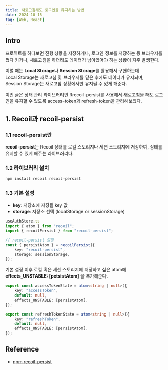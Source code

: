 ```yaml
---
title: 새로고침해도 로그인을 유지하는 방법
date: 2024-10-15
tag: [Web, React]
---
```



## Intro

프로젝트를 하다보면 진행 상황을 저장하거나, 로그인 정보를 저장하는 등 브라우저를 껐다 키거나, 새로고침을 하더라도 데이터가 남아있어야 하는 상황이 자주 발생한다.  

이럴 때는 **Local Storage**나 **Session Storage**를 활용해서 구현하는데    
Local Storage는 새로고침 및 브라우저를 닫은 후에도 데이터가 유지되며,  
Session Storage는 새로고침 상황에서만 유지될 수 있게 해준다.  

이번 글은 상태 관리 라이브러리인 Rrecoil-persist를 사용해서 새로고침을 해도 로그인을 유지할 수 있도록 access-token과 refresh-token을 관리해보곘다.   

## 1. Recoil과 recoil-persist

### 1.1 recoil-persist란

**recoil-persist**는 Recoil 상태를 로컬 스토리지나 세션 스토리지에 저장하여, 상태를 유지할 수 있게 해주는 라이브러리다.  

### 1.2 라이브러리 설치

```bash
npm install recoil recoil-persist
```

### 1.3 기본 설정

- **key**: 저장소에 저장될 key 값
- **storage**: 저장소 선택 (localStorage or sessionStorage)

```typescript
useAuthStore.ts
import { atom } from "recoil";
import { recoilPersist } from "recoil-persist";

// recoil-persist 설정
const { persistAtom } = recoilPersist({
    key: "recoil-persist",
    storage: sessionStorage,
});
```

기본 설정 이후 로컬 혹은 세션 스토리지에 저장하고 싶은 atom에 **effects_UNSTABLE: [petsistAtom]** 을 추가해준다.  


```typescript
export const accessTokenState = atom<string | null>({
    key: "accessToken",
    default: null,
    effects_UNSTABLE: [persistAtom],
});

export const refreshTokenState = atom<string | null>({
    key: "refreshToken",
    default: null,
    effects_UNSTABLE: [persistAtom],
});
```





## Reference

-   [npm recoil-persist](https://www.npmjs.com/package/recoil-persist)
